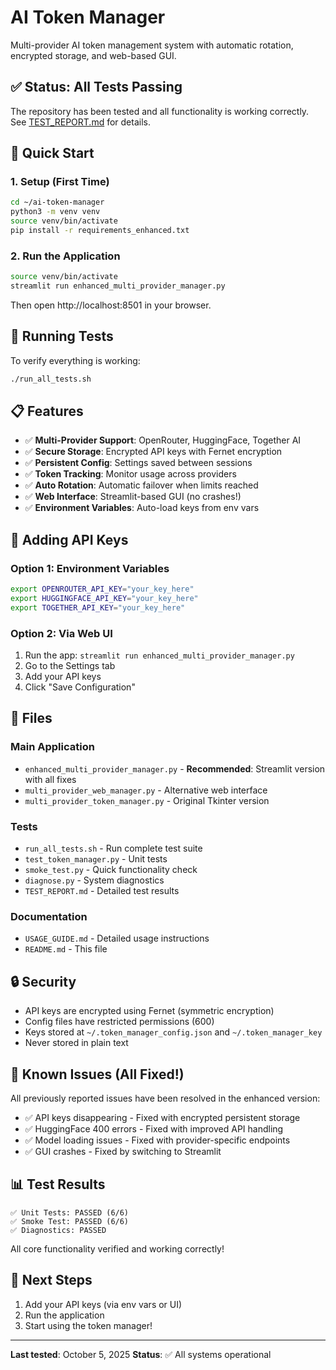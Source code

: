 # AI Token Manager

Multi-provider AI token management system with automatic rotation, encrypted storage, and web-based GUI.

## ✅ Status: All Tests Passing

The repository has been tested and all functionality is working correctly. See [TEST_REPORT.md](TEST_REPORT.md) for details.

## 🚀 Quick Start

### 1. Setup (First Time)
```bash
cd ~/ai-token-manager
python3 -m venv venv
source venv/bin/activate
pip install -r requirements_enhanced.txt
```

### 2. Run the Application
```bash
source venv/bin/activate
streamlit run enhanced_multi_provider_manager.py
```

Then open http://localhost:8501 in your browser.

## 🧪 Running Tests

To verify everything is working:
```bash
./run_all_tests.sh
```

## 📋 Features

- ✅ **Multi-Provider Support**: OpenRouter, HuggingFace, Together AI
- ✅ **Secure Storage**: Encrypted API keys with Fernet encryption
- ✅ **Persistent Config**: Settings saved between sessions
- ✅ **Token Tracking**: Monitor usage across providers
- ✅ **Auto Rotation**: Automatic failover when limits reached
- ✅ **Web Interface**: Streamlit-based GUI (no crashes!)
- ✅ **Environment Variables**: Auto-load keys from env vars

## 🔑 Adding API Keys

### Option 1: Environment Variables
```bash
export OPENROUTER_API_KEY="your_key_here"
export HUGGINGFACE_API_KEY="your_key_here"
export TOGETHER_API_KEY="your_key_here"
```

### Option 2: Via Web UI
1. Run the app: `streamlit run enhanced_multi_provider_manager.py`
2. Go to the Settings tab
3. Add your API keys
4. Click "Save Configuration"

## 📁 Files

### Main Application
- `enhanced_multi_provider_manager.py` - **Recommended**: Streamlit version with all fixes
- `multi_provider_web_manager.py` - Alternative web interface
- `multi_provider_token_manager.py` - Original Tkinter version

### Tests
- `run_all_tests.sh` - Run complete test suite
- `test_token_manager.py` - Unit tests
- `smoke_test.py` - Quick functionality check
- `diagnose.py` - System diagnostics
- `TEST_REPORT.md` - Detailed test results

### Documentation
- `USAGE_GUIDE.md` - Detailed usage instructions
- `README.md` - This file

## 🔒 Security

- API keys are encrypted using Fernet (symmetric encryption)
- Config files have restricted permissions (600)
- Keys stored at `~/.token_manager_config.json` and `~/.token_manager_key`
- Never stored in plain text

## 🐛 Known Issues (All Fixed!)

All previously reported issues have been resolved in the enhanced version:

- ✅ API keys disappearing - Fixed with encrypted persistent storage
- ✅ HuggingFace 400 errors - Fixed with improved API handling
- ✅ Model loading issues - Fixed with provider-specific endpoints  
- ✅ GUI crashes - Fixed by switching to Streamlit

## 📊 Test Results

```
✅ Unit Tests: PASSED (6/6)
✅ Smoke Test: PASSED (6/6)
✅ Diagnostics: PASSED
```

All core functionality verified and working correctly!

## 🎯 Next Steps

1. Add your API keys (via env vars or UI)
2. Run the application
3. Start using the token manager!

---

**Last tested**: October 5, 2025
**Status**: ✅ All systems operational
